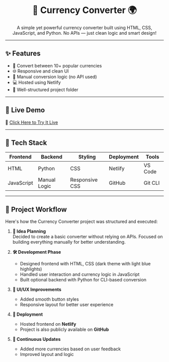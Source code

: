 
<h1 align="center">💸 Currency Converter 🌍</h1>
<p align="center">A simple yet powerful currency converter built using HTML, CSS, JavaScript, and Python. No APIs — just clean logic and smart design!</p>


---

## ✨ Features

- 🔄 Convert between 10+ popular currencies
- 🌐 Responsive and clean UI
- 🔧 Manual conversion logic (no API used)
- 💻 Hosted using Netlify
- 📂 Well-structured project folder

---

## 🚀 Live Demo

🔗 [Click Here to Try It Live](https://currency-converter-denny.netlify.app)

---

## 🧠 Tech Stack

| Frontend        | Backend        | Styling        | Deployment     | Tools          |
|-----------------|----------------|----------------|----------------|----------------|
| HTML            | Python         | CSS            | Netlify        | VS Code        |
| JavaScript      | Manual Logic   | Responsive CSS | GitHub         | Git CLI        |

---




## 🧩 Project Workflow

Here's how the Currency Converter project was structured and executed:

1. **📌 Idea Planning**  
   Decided to create a basic converter without relying on APIs. Focused on building everything manually for better understanding.

2. **🛠️ Development Phase**  
   - Designed frontend with HTML, CSS (dark theme with light blue highlights)
   - Handled user interaction and currency logic in JavaScript
   - Built optional backend with Python for CLI-based conversion

3. **🎨 UI/UX Improvements**  
   - Added smooth button styles
   - Responsive layout for better user experience

4. **🚀 Deployment**  
   - Hosted frontend on **Netlify**
   - Project is also publicly available on **GitHub**

5. **🔄 Continuous Updates**  
   - Added more currencies based on user feedback
   - Improved layout and logic
